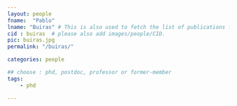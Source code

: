 ```yaml
---
layout: people
fname:  "Pablo"
lname: "Buiras" # This is also used to fetch the list of publications from bib files
cid : buiras  # please also add images/people/CID.
pic: buiras.jpg
permalink: "/buiras/"

categories: people

## choose : phd, postdoc, professor or former-member
tags:
    - phd

---
```

